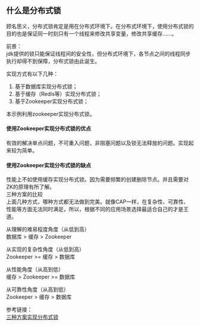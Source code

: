 ## 什么是分布式锁  
顾名思义，分布式锁肯定是用在分布式环境下。在分布式环境下，使用分布式锁的目的也是保证同一时刻只有一个线程来修改共享变量，修改共享缓存……。

前景：    
jdk提供的锁只能保证线程间的安全性，但分布式环境下，各节点之间的线程同步执行却得不到保障，分布式锁由此诞生。  

实现方式有以下几种：  
1. 基于数据库实现分布式锁； 
1. 基于缓存（Redis等）实现分布式锁； 
1. 基于Zookeeper实现分布式锁；


本示例利用zookeeper实现分布式锁。   
#### 使用Zookeeper实现分布式锁的优点    
有效的解决单点问题，不可重入问题，非阻塞问题以及锁无法释放的问题。实现起来较为简单。  

#### 使用Zookeeper实现分布式锁的缺点  
性能上不如使用缓存实现分布式锁。因为需要频繁的创建删除节点。并且需要对ZK的原理有所了解。  
三种方案的比较   
上面几种方式，哪种方式都无法做到完美。就像CAP一样，在复杂性、可靠性、性能等方面无法同时满足，所以，根据不同的应用场景选择最适合自己的才是王道。  

从理解的难易程度角度（从低到高）  
数据库 > 缓存 > Zookeeper

从实现的复杂性角度（从低到高）  
Zookeeper >= 缓存 > 数据库

从性能角度（从高到低）  
缓存 > Zookeeper >= 数据库

从可靠性角度（从高到低）  
Zookeeper > 缓存 > 数据库  

参考链接：  
[三种方案实现分布式锁](http://www.hollischuang.com/archives/1716)
